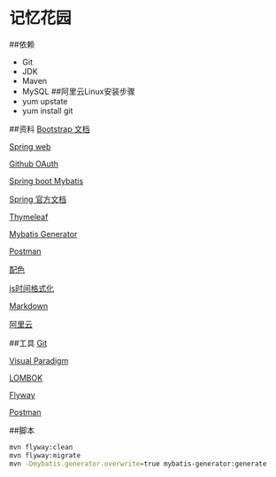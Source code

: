 记忆花园
==

##依赖
- Git
- JDK
- Maven
- MySQL
##阿里云Linux安装步骤
- yum upstate
- yum install git

##资料
[Bootstrap 文档](https://v3.bootcss.com/getting-started/)

[Spring web](https://spring.io/guides/gs/serving-web-content/)

[Github OAuth](https://docs.github.com/en/developers/apps/building-oauth-apps)

[Spring boot Mybatis](http://mybatis.org/spring-boot-starter/mybatis-spring-boot-autoconfigure/)

[Spring 官方文档](https://docs.spring.io/spring-boot/docs/2.0.0.RC1/reference/htmlsingle/)

[Thymeleaf](https://www.thymeleaf.org/doc/tutorials/3.0/usingthymeleaf.html)

[Mybatis Generator](https://mybatis.org/generator/)

[Postman](chrome-extension://coohjcphdfgbiolnekdpbcijmhambjff/index.html)

[配色](https://webgradients.com/)

[js时间格式化](http://momentjs.cn/)

[Markdown](http://editor.md.ipandao.com/)

[阿里云](https://homenew.console.aliyun.com/home/dashboard/securitycenter)

##工具
[Git](https://git-scm.com/download)

[Visual Paradigm](https://www.visual-paradigm.com)

[LOMBOK](https://projectlombok.org/)

[Flyway](https://flywaydb.org/)

[Postman](chrome-extension://coohjcphdfgbiolnekdpbcijmhambjff/index.html)

##脚本
```bash
mvn flyway:clean
mvn flyway:migrate
mvn -Dmybatis.generator.overwrite=true mybatis-generator:generate
```